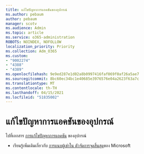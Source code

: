 ```yaml
---
title: แก้ไขปัญหาการแอคชันของอุปกรณ์
ms.author: pebaum
author: pebaum
manager: scotv
ms.audience: Admin
ms.topic: article
ms.service: o365-administration
ROBOTS: NOINDEX, NOFOLLOW
localization_priority: Priority
ms.collection: Adm_O365
ms.custom:
- "9002274"
- "4388"
- "4389"
ms.openlocfilehash: 9e9ed287e1d02a8b0997416faf069f0af26a5ae7
ms.sourcegitcommit: 8bc60ec34bc1e40685e3976576e04a2623f63a7c
ms.translationtype: MT
ms.contentlocale: th-TH
ms.lasthandoff: 04/15/2021
ms.locfileid: "51835002"
---
```

# <a name="troubleshoot-device-actions"></a>แก้ไขปัญหาการแอคชันของอุปกรณ์

ไปที่เอกสาร [การแก้ไขปัญหาการแอคชัน](https://docs.microsoft.com/configmgr/tenant-attach/technical-reference) ของอุปกรณ์

- เรียนรู้เพิ่มเติมเกี่ยวกับ [การแนบผู้เช่าใน ตัวจัดการจุดสิ้นสุด](https://docs.microsoft.com/configmgr/tenant-attach/)ของ Microsoft
